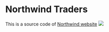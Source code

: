 # Northwind Traders
This is a source code of [Northwind website](https://northwind.kmvx.tk/)
![](https://stats.kmvx.tk/stats.png)
